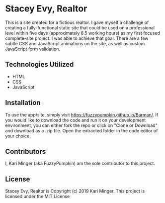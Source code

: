 # Stacey Evy, Realtor

This is a site created for a fictious realtor. I gave myself a challenge of creating a fully-functional static site that could be used on a professional level within five days (approximately 8.5 working hours) as my first focused complete-site project. I was able to achieve that goal. There are a few subtle CSS and JavaScript animations on the site, as well as custom JavaScript form validation.

## Technologies Utilized
* HTML
* CSS
* JavaScript

## Installation

To use the app/site, simply visit https://fuzzypumpkin.github.io/Barman/. If you would like to download the code and run it on your development environment, you can either fork the repo or click on "Clone or Download" and download as a .zip file. Open the extracted folder in the code editor of your choice.

## Contributors
I, Kari Minger (aka FuzzyPumpkin) am the sole contributor to this project.

## License
Stacey Evy, Realtor is Copyright (c) 2019 Kari Minger.
This project is licensed under the MIT License
